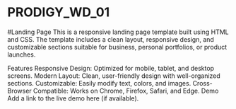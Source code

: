# PRODIGY_WD_01
#Landing Page
This is a responsive landing page template built using HTML and CSS. The template includes a clean layout, responsive design, and customizable sections suitable for business, personal portfolios, or product launches.

Features
Responsive Design: Optimized for mobile, tablet, and desktop screens.
Modern Layout: Clean, user-friendly design with well-organized sections.
Customizable: Easily modify text, colors, and images.
Cross-Browser Compatible: Works on Chrome, Firefox, Safari, and Edge.
Demo
Add a link to the live demo here (if available).
